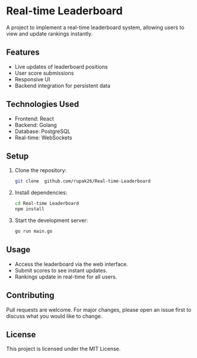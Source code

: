 # Real-time Leaderboard

A project to implement a real-time leaderboard system, allowing users to view and update rankings instantly.

## Features

- Live updates of leaderboard positions
- User score submissions
- Responsive UI
- Backend integration for persistent data

## Technologies Used

- Frontend: React
- Backend:  Golang
- Database: PostgreSQL
- Real-time: WebSockets

## Setup

1. Clone the repository:
    ```bash
    git clone  github.com/rupak26/Real-time-Leaderboard
    ```
2. Install dependencies:
    ```bash
    cd Real-time Leaderboard
    npm install
    ```
3. Start the development server:
    ```bash
    go run main.go
    ```

## Usage

- Access the leaderboard via the web interface.
- Submit scores to see instant updates.
- Rankings update in real-time for all users.

## Contributing

Pull requests are welcome. For major changes, please open an issue first to discuss what you would like to change.

## License

This project is licensed under the MIT License.